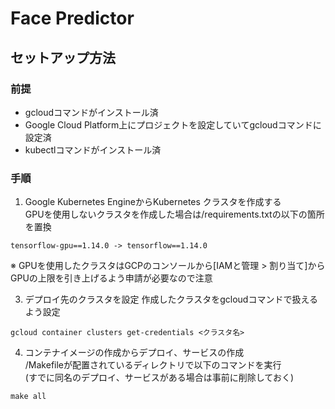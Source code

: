 # Face Predictor
## セットアップ方法
### 前提
- gcloudコマンドがインストール済  
- Google Cloud Platform上にプロジェクトを設定していてgcloudコマンドに設定済
- kubectlコマンドがインストール済

### 手順
1. Google Kubernetes EngineからKubernetes クラスタを作成する  
GPUを使用しないクラスタを作成した場合は/requirements.txtの以下の箇所を置換
```
tensorflow-gpu==1.14.0 -> tensorflow==1.14.0
```

※ GPUを使用したクラスタはGCPのコンソールから[IAMと管理 > 割り当て]からGPUの上限を引き上げるよう申請が必要なので注意  

3. デプロイ先のクラスタを設定
作成したクラスタをgcloudコマンドで扱えるよう設定
```
gcloud container clusters get-credentials <クラスタ名>
```

4. コンテナイメージの作成からデプロイ、サービスの作成  
/Makefileが配置されているディレクトリで以下のコマンドを実行  
(すでに同名のデプロイ、サービスがある場合は事前に削除しておく)
```
make all
```
